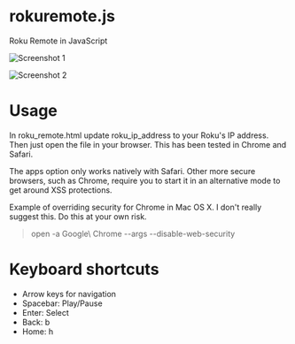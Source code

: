 # rokuremote.js
Roku Remote in JavaScript

![Screenshot 1](https://raw.githubusercontent.com/blamonet/rokuremote.js/master/screenshots/remote.png)

![Screenshot 2](https://raw.githubusercontent.com/blamonet/rokuremote.js/master/screenshots/app.png)

# Usage

In roku_remote.html update roku_ip_address to your Roku's IP address. Then just open the file in your browser.
This has been tested in Chrome and Safari. 

The apps option only works natively with Safari. Other more secure browsers, such as Chrome, require you to start it in an alternative mode to get around XSS protections. 

Example of overriding security for Chrome in Mac OS X. I don't really suggest this. Do this at your own risk.
> open -a Google\ Chrome --args --disable-web-security

# Keyboard shortcuts

* Arrow keys for navigation
* Spacebar: Play/Pause
* Enter: Select
* Back: b
* Home: h
